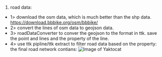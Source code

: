 1. road data: 
- 1> download the osm data, which is much better than the shp data. https://download.bbbike.org/osm/bbbike/
- 2> convert the lines of osm data to geojson data.
- 3> roadDataConverter to conver the geojson to the format in ttk. save the point and lines and the property of the line.
- 4> use ttk pipline/ttk extract to filter road data based on the property: the final road network contians: 
![Image of Yaktocat](https://octodex.github.com/images/yaktocat.png)
